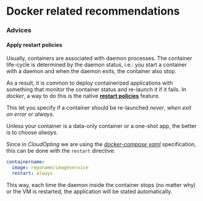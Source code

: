 # Docker related recommendations


### Advices

#### Apply restart policies

Usually, containers are associated with daemon processes. The container life-cycle is determined by the daemon status, i.e.: you start a container with a daemon and when the daemon exits, the container also stop.

As a result, it is common to deploy containerized applications with something that monitor the container status and re-launch it if it fails. In _docker_, a way to do this is the native [__restart policies__](http://docs.docker.com/engine/reference/run/#restart-policies-restart) feature.

This let you specify if a container should be re-launched _never_, _when exit on error_ or _always_.

Unless your container is a data-only container or a one-shot app, the better is to choose _always_.

Since in _CloudOpting_ we are using the [_docker-compose yaml_](http://docs.docker.com/compose/compose-file/#cpu-shares-cpuset-domainname-entrypoint-hostname-ipc-mac-address-mem-limit-memswap-limit-privileged-read-only-restart-stdin-open-tty-user-working-dir) specification, this can be done with the `restart` directive:

```yaml
containername:
  image: reponame/imageservice
  restart: always
```


This way, each time the daemon inside the container stops (no matter why) or the VM is restarted, the application will be stated automatically.
